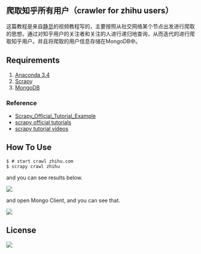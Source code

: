 ## 爬取知乎所有用户（crawler for zhihu users）

这篇教程是来自[静觅](http://cuiqingcai.com/4320.html)的视频教程写的，主要按照从社交网络某个节点出发进行爬取的思想，通过对知乎用户的关注者和关注的人进行递归地查询，从而迭代的进行爬取知乎用户。并且将爬取的用户信息存储在MongoDB中。



## Requirements

1. [Anaconda 3.4](www.anaconda.org)
2. [Scrapy](http://www.scrapy.org)
3. [MongoDB](https://www.mongodb.com/download-center?jmp=tutorials&_ga=2.178732068.1438313614.1499229675-1474069727.1499229675)

### Reference 

* [Scrapy_Official_Tutorial_Example](https://github.com/rh01/Scrapy_Official_Tutorial_Example)
* [scrapy official tutorials](https://doc.scrapy.org/en/latest/intro/tutorial.html)
* [scrapy tutorial videos](https://www.youtube.com/watch?v=LRFSNPVsOD0&list=PLlOGeDt-ISLoiX7OyMHYT9t0DOUhL-pxi)

## How To Use

```shell
$ # start crawl zhihu.com
$ scrapy crawl zhihu
```

and you can see  results below.

![](http://olrs8j04a.bkt.clouddn.com/17-7-6/70872256.jpg)

and open Mongo Client, and you can see that.

![](http://olrs8j04a.bkt.clouddn.com/17-7-6/30154089.jpg)

## License

![](https://img.shields.io/packagist/l/doctrine/orm.svg)

